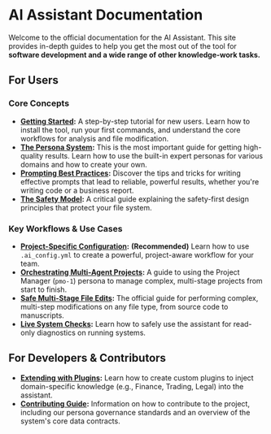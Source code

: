 # AI Assistant Documentation

Welcome to the official documentation for the AI Assistant. This site provides in-depth guides to help you get the most out of the tool for **software development and a wide range of other knowledge-work tasks.**

## For Users

### Core Concepts
-   **[Getting Started](./getting_started.md):** A step-by-step tutorial for new users. Learn how to install the tool, run your first commands, and understand the core workflows for analysis and file modification.
-   **[The Persona System](./personas.md):** This is the most important guide for getting high-quality results. Learn how to use the built-in expert personas for various domains and how to create your own.
-   **[Prompting Best Practices](./prompting_guide.md):** Discover the tips and tricks for writing effective prompts that lead to reliable, powerful results, whether you're writing code or a business report.
-   **[The Safety Model](./safety_model.md):** A critical guide explaining the safety-first design principles that protect your file system.

### Key Workflows & Use Cases
-   **[Project-Specific Configuration](./project_configuration.md):** **(Recommended)** Learn how to use `.ai_config.yml` to create a powerful, project-aware workflow for your team.
-   **[Orchestrating Multi-Agent Projects](./orchestrating_projects.md):** A guide to using the Project Manager (`pmo-1`) persona to manage complex, multi-stage projects from start to finish.
-   **[Safe Multi-Stage File Edits](./multi_stage_refactoring.md):** The official guide for performing complex, multi-step modifications on any file type, from source code to manuscripts.
-   **[Live System Checks](./live_system_checks.md):** Learn how to safely use the assistant for read-only diagnostics on running systems.

## For Developers & Contributors

-   **[Extending with Plugins](./plugins.md):** Learn how to create custom plugins to inject domain-specific knowledge (e.g., Finance, Trading, Legal) into the assistant.
-   **[Contributing Guide](./contributing.md):** Information on how to contribute to the project, including our persona governance standards and an overview of the system's core data contracts.

